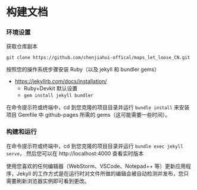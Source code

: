 构建文档
=

### 环境设置

获取仓库副本

```
git clone https://github.com/chenjiahui-offical/maps_let_loose_CN.git
```

按照您的操作系统步骤安装 Ruby（以及 jekyll 和 bundler gems）

- https://jekyllrb.com/docs/installation/
    - Ruby+Devkit 默认设置
    - `gem install jekyll bundler`

在命令提示符或终端中，cd 到您克隆的项目目录并运行 `bundle install` 来安装项目 Gemfile 中 github-pages 所需的 gems（这可能需要一些时间）。

### 构建和运行

在命令提示符或终端中，cd 到您克隆的项目目录并运行 `bundle exec jekyll serve`，
然后您可以在 http://localhost:4000 查看实时版本

使用您喜欢的任何编辑器（WebStorm、VSCode、Notepad++ 等）更新应用程序，Jekyll 的工作方式是在运行时对文件所做的编辑会被自动检测并发布，您只需要刷新浏览器实例即可看到更改。
